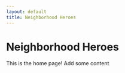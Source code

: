 ```yaml
---
layout: default
title: Neighborhood Heroes
---
```


# Neighborhood Heroes

This is the home page! Add some content